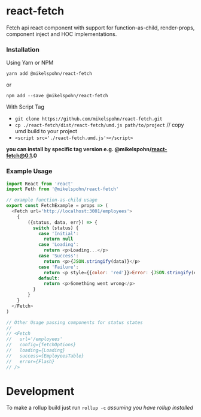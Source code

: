 # react-fetch

Fetch api react component with support for function-as-child, render-props, component inject and HOC implementations.

### Installation

Using Yarn or NPM

`yarn add @mikelspohn/react-fetch`

or

`npm add --save @mikelspohn/react-fetch`

With Script Tag

  * `git clone https://github.com/mikelspohn/react-fetch.git`
  * `cp ./react-fetch/dist/react-fetch/umd.js path/to/project` // copy umd build to your project
  * `<script src='./react-fetch.umd.js'></script>`

__you can install by specific tag version e.g. @mikelspohn/react-fetch@0.1.0__

### Example Usage

```javascript
import React from 'react'
import Feth from '@mikelspohn/react-fetch'

// example function-as-child usage
export const FetchExample = props => (
  <Fetch url='http://localhost:3001/employees'>
    {
        ({status, data, err}) => {
          switch (status) {
            case 'Initial':
              return null
            case 'Loading':
              return <p>Loading...</p>
            case 'Success':
              return <p>{JSON.stringify(data)}</p>
            case 'Failure':
              return <p style={{color: 'red'}}>Error: {JSON.stringify(err)}</p>
            default:
              return <p>Something went wrong</p>
          }
        }
    }
  </Fetch>
)

// Other Usage passing components for status states
//
// <Fetch
//   url='/employees'
//   config={fetchOptions}
//   loading={Loading}
//   success={EmployeesTable}
//   error={Flash}
// />
```

# Development

To make a rollup build just run `rollup -c` _assuming you have rollup installed_